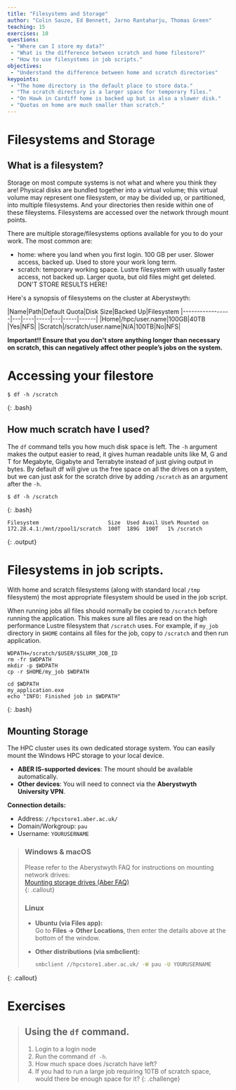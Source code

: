 ```yaml
---
title: "Filesystems and Storage"
author: "Colin Sauze, Ed Bennett, Jarno Rantaharju, Thomas Green"
teaching: 15
exercises: 10
questions:
 - "Where can I store my data?"
 - "What is the difference between scratch and home filestore?"
 - "How to use filesystems in job scripts."
objectives:
 - "Understand the difference between home and scratch directories"
keypoints:
 - "The home directory is the default place to store data."
 - "The scratch directory is a larger space for temporary files."
 - "On Hawk in Cardiff home is backed up but is also a slower disk."
 - "Quotas on home are much smaller than scratch."
---
```



# Filesystems and Storage

## What is a filesystem?
Storage on most compute systems is not what and where you think they are! Physical disks are bundled together into a virtual volume; this virtual volume may represent one filesystem, or may be divided up, or partitioned, into multiple filesystems. And your directories then reside within one of these fileystems. Filesystems are accessed over the network through mount points.

There are multiple storage/filesystems options available for you to do your work. The most common are:
    
* home: where you land when you first login. 100 GB per user. Slower access, backed up. Used to store your work long term.  
* scratch: temporary working space. Lustre filesystem with usually faster access, not backed up. Larger quota, but old files might get deleted. DON'T STORE RESULTS HERE!


Here's a synopsis of filesystems on the cluster at Aberystwyth:

|Name|Path|Default Quota|Disk Size|Backed Up|Filesystem
|-----------------|---|----|-----|---|-----|------|
|Home|/hpc/user.name|100GB|40TB |Yes|NFS|
|Scratch|/scratch/user.name|N/A|100TB|No|NFS|

**Important!! Ensure that you don't store anything longer than necessary on scratch, this can negatively affect other people’s jobs on the system.**


# Accessing your filestore

~~~
$ df -h /scratch
~~~
{: .bash}

## How much scratch have I used?

The ```df``` command tells you how much disk space is left. The ```-h``` argument makes the output easier to read, it gives human readable units like M, G and T for Megabyte, Gigabyte and Terrabyte instead of just giving output in bytes. By default df will give us the free space on all the drives on a system, but we can just ask for the scratch drive by adding ```/scratch``` as an argument after the ```-h```.

~~~
$ df -h /scratch
~~~
{: .bash}

~~~
Filesystem                      Size  Used Avail Use% Mounted on
172.28.4.1:/mnt/zpool1/scratch  100T  189G  100T   1% /scratch
~~~
{: .output}


# Filesystems in job scripts.

With home and scratch filesystems (along with standard local ```/tmp``` filesystem)
the most appropriate filesystem should be used in the job script.

When running jobs all files should normally be copied to ```/scratch``` before running the application.  This makes sure all
files are read on the high performance Lustre filesystem that ```/scratch``` uses.  For example, if ```my_job``` directory in
```$HOME``` contains all files for the job, copy to ```/scratch``` and then run application.
~~~
WDPATH=/scratch/$USER/$SLURM_JOB_ID
rm -fr $WDPATH
mkdir -p $WDPATH
cp -r $HOME/my_job $WDPATH

cd $WDPATH
my_application.exe
echo "INFO: Finished job in $WDPATH"
~~~
{: .bash}

## Mounting Storage

The HPC cluster uses its own dedicated storage system. You can easily mount the Windows HPC storage to your local device.  

- **ABER IS-supported devices**: The mount should be available automatically.  
- **Other devices**: You will need to connect via the **Aberystwyth University VPN**.  

**Connection details:**  
- Address: `//hpcstore1.aber.ac.uk/`  
- Domain/Workgroup: `pau`  
- Username: `YOURUSERNAME`  

> ### Windows & macOS  
> Please refer to the Aberystwyth FAQ for instructions on mounting network drives:  
> [Mounting storage drives (Aber FAQ)](https://faqs.aber.ac.uk/index.php?search=m+drive)  
{: .callout}
> ### Linux  
> - **Ubuntu (via Files app):**  
>  Go to **Files → Other Locations**, then enter the details above at the bottom of the window.  
>
> - **Other distributions (via smbclient):**  
>   ```bash
>   smbclient //hpcstore1.aber.ac.uk/ -W pau -U YOURUSERNAME
{: .callout}

# Exercises

> ## Using the `df` command. 
> 1. Login to a login node
> 2. Run the command `df -h`.
> 3. How much space does /scratch have left?
> 4. If you had to run a large job requiring 10TB of scratch space, would there be enough space for it?
{: .challenge}




